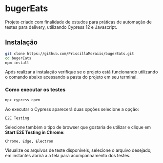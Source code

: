 
# bugerEats

Projeto criado com finalidade de estudos para práticas de automação de testes para delivery, utilizando Cypress 12 e Javascript. 

## Instalação 

```sh
git clone https://github.com/PriscillaMoraiis/bugerEats.git
cd bugerEats
npm install
```
Após realizar a instalação verifique se o projeto está funcionando utilizando o comando abaixo acessando a pasta do projeto em seu terminal. 

### Como executar os testes

```sh
npx cypress open
```
Ao executar o Cypress aparecerá duas opções selecione a opção: 

```sh
E2E Testing
```

Selecione também o tipo de browser que gostaria de utilizar e clique em **Start E2E Testing in Chrome**: 
```
Chrome, Edge, Electron
```

Visualize os arquivos de teste disponíveis, selecione o arquivo desejado, em instantes abrirá a a tela para acompanhamento dos testes. 







